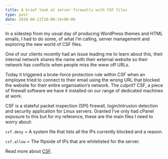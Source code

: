 ```yaml
---
title: A brief look at server firewalls with CSF files
type: post
date: 2018-06-11T10:00:24+00:00
---
```

In a sidestep from my usual day of producing WordPress themes and HTML emails, I had to do some, of what I&#8217;m calling, server management and exploring the new world of CSF files.

One of our clients recently had an issue leading me to learn about this, their internal network shares the name with their external website so their network has conflicts when people miss the www off URLs.

Today it triggered a brute-force protection rule within CSF when an employee tried to connect to their email using the wrong URL that blocked the website for their entire organisation&#8217;s network. The culprit? CSF, a piece of firewall software we have it installed on our range of dedicated machines at work.

CSF is a stateful packet inspection (SPI) firewall, login/intrusion detection and security application for Linux servers. Granted I&#8217;ve only had cPanel exposure to this but for my reference, these are the main files I need to worry about:

`csf.deny` = A system file that lists all the IPs currently blocked and a reason.

`csf.allow` = The flipside of IPs that are whitelisted for the server.

Read more about [CSF][1].

 [1]: https://configserver.com/cp/csf.html
